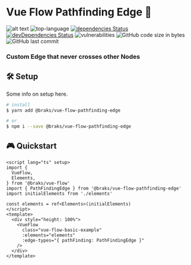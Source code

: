# Vue Flow Pathfinding Edge 🧲

![alt text](https://64.media.tumblr.com/69de98405fbd0ff131c7e34e71e517f4/tumblr_nv4euoaSRu1ufzu8po1_500.gifv)
![top-language](https://img.shields.io/github/languages/top/bcakmakoglu/vue-flow-pathfinding-edge)
[![dependencies Status](https://status.david-dm.org/gh/bcakmakoglu/vue-flow-pathfinding-edge.svg)](https://david-dm.org/bcakmakoglu/vue-flow-pathfinding-edge)
[![devDependencies Status](https://status.david-dm.org/gh/bcakmakoglu/vue-flow-pathfinding-edge.svg?type=dev)](https://david-dm.org/bcakmakoglu/vue-flow-pathfinding-edge?type=dev)
![vulnerabilities](https://img.shields.io/snyk/vulnerabilities/github/bcakmakoglu/vue-flow-pathfinding-edge)
![GitHub code size in bytes](https://img.shields.io/github/languages/code-size/bcakmakoglu/vue-flow-pathfinding-edge)
![GitHub last commit](https://img.shields.io/github/last-commit/bcakmakoglu/vue-flow-pathfinding-edge)

### **Custom Edge that never crosses other Nodes**

## 🛠 Setup
Some info on setup here.

```bash
# install
$ yarn add @braks/vue-flow-pathfinding-edge

# or
$ npm i --save @braks/vue-flow-pathfinding-edge
```

## 🎮 Quickstart

```vue
<script lang="ts" setup>
import {
  VueFlow,
  Elements,
} from '@braks/vue-flow'
import { PathFindingEdge } from '@braks/vue-flow-pathfinding-edge'
import initialElements from './elements'

const elements = ref<Elements>(initialElements)
</script>
<template>
  <div style="height: 100%">
    <VueFlow
      class="vue-flow-basic-example"
      :elements="elements"
      :edge-types="{ pathFinding: PathFindingEdge }"
    />
  </div>
</template>
```

